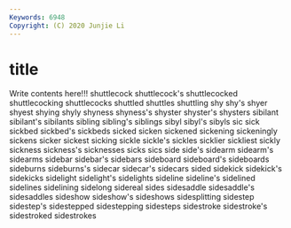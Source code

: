 ```yaml
---
Keywords: 6948
Copyright: (C) 2020 Junjie Li
---
```


# title

Write contents here!!!
shuttlecock 
shuttlecock's
shuttlecocked 
shuttlecocking 
shuttlecocks 
shuttled 
shuttles 
shuttling 
shy 
shy's 
shyer 
shyest
shying 
shyly 
shyness 
shyness's 
shyster 
shyster's 
shysters 
sibilant 
sibilant's 
sibilants
sibling 
sibling's 
siblings 
sibyl 
sibyl's 
sibyls 
sic 
sick 
sickbed 
sickbed's
sickbeds 
sicked 
sicken 
sickened 
sickening 
sickeningly 
sickens 
sicker 
sickest 
sicking
sickle 
sickle's 
sickles 
sicklier 
sickliest 
sickly 
sickness 
sickness's 
sicknesses 
sicks
sics 
side 
side's 
sidearm 
sidearm's 
sidearms 
sidebar 
sidebar's 
sidebars 
sideboard
sideboard's 
sideboards 
sideburns 
sideburns's 
sidecar 
sidecar's 
sidecars 
sided 
sidekick 
sidekick's
sidekicks 
sidelight 
sidelight's 
sidelights 
sideline 
sideline's 
sidelined 
sidelines 
sidelining 
sidelong
sidereal 
sides 
sidesaddle 
sidesaddle's 
sidesaddles 
sideshow 
sideshow's 
sideshows 
sidesplitting 
sidestep
sidestep's 
sidestepped 
sidestepping 
sidesteps 
sidestroke 
sidestroke's 
sidestroked 
sidestrokes 
